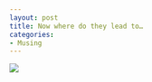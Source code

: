 ```yaml
---
layout: post
title: Now where do they lead to…
categories:
- Musing
---
```


![](http://static.flickr.com/45/109635690_eeb16fa809.jpg)
